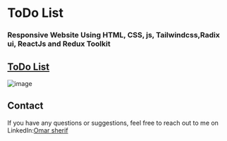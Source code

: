 # ToDo List  
### Responsive Website Using HTML, CSS, js, Tailwindcss,Radix ui, ReactJs and Redux Toolkit

## [ToDo List](https://todols-om22.netlify.app/)

![image](https://github.com/omargado6/online-store/assets/91194829/b304a729-5e34-4dfc-a15f-e8d71466c617)

## Contact
If you have any questions or suggestions, feel free to reach out to me on LinkedIn:[Omar sherif](https://www.linkedin.com/in/your-linkedin-profile/)
